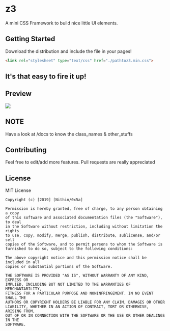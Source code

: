 # z3
A mini CSS Framework to build nice little UI elements.

## Getting Started
Download the distribution and include the file in your pages!

```html
<link rel="stylesheet" type="text/css" href="./pathtoz3.min.css">
```
## It's that easy to fire it up!

## Preview
![](https://i.ibb.co/rdxWbTj/z3preview.png)

## NOTE
Have a look at /docs to know the class_names & other_stuffs

## Contributing
Feel free to edit/add more features. Pull requests are really appreciated

## License
MIT License

```
Copyright (c) [2019] [Nithin/0x5a]

Permission is hereby granted, free of charge, to any person obtaining a copy
of this software and associated documentation files (the "Software"), to deal
in the Software without restriction, including without limitation the rights
to use, copy, modify, merge, publish, distribute, sublicense, and/or sell
copies of the Software, and to permit persons to whom the Software is
furnished to do so, subject to the following conditions:

The above copyright notice and this permission notice shall be included in all
copies or substantial portions of the Software.

THE SOFTWARE IS PROVIDED "AS IS", WITHOUT WARRANTY OF ANY KIND, EXPRESS OR
IMPLIED, INCLUDING BUT NOT LIMITED TO THE WARRANTIES OF MERCHANTABILITY,
FITNESS FOR A PARTICULAR PURPOSE AND NONINFRINGEMENT. IN NO EVENT SHALL THE
AUTHORS OR COPYRIGHT HOLDERS BE LIABLE FOR ANY CLAIM, DAMAGES OR OTHER
LIABILITY, WHETHER IN AN ACTION OF CONTRACT, TORT OR OTHERWISE, ARISING FROM,
OUT OF OR IN CONNECTION WITH THE SOFTWARE OR THE USE OR OTHER DEALINGS IN THE
SOFTWARE.
```
